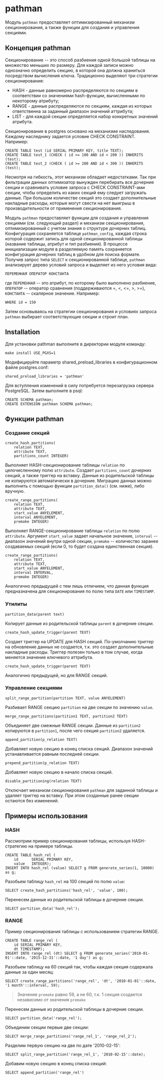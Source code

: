 # pathman

Модуль `pathman` предоставляет оптимизированный механизм секционирования, а также функции для создания и управления секциями.

## Концепция pathman

Секционирование -- это способ разбиения одной большой таблицы на множество меньших по размеру. Для каждой записи можно однозначно определить секцию, в которой она должна храниться посредством вычисления ключа. Традиционно выделяют три стратегии секционирования:

* HASH - данные равномерно распределяются по секциям в соответствии со значениями hash-функции, вычисленными по некоторому атрибуту;
* RANGE - данные распределяются по секциям, каждая из которых ответственна за заданный диапазон значений аттрибута;
* LIST - для каждой секции определяется набор конкретных значений атрибута.

Секционирование в postgres основано на механизме наследования. Каждому наследнику задается условие CHECK CONSTRAINT. Например:

```
CREATE TABLE test (id SERIAL PRIMARY KEY, title TEXT);
CREATE TABLE test_1 (CHECK ( id >= 100 AND id < 200 )) INHERITS (test);
CREATE TABLE test_2 (CHECK ( id >= 200 AND id < 300 )) INHERITS (test);
```

Несмотря на гибкость, этот механизм обладает недостатками. Так при фильтрации данных оптимизатор вынужден перебирать все дочерние секции и сравнивать условие запроса с CHECK CONSTRAINT-ами секции, чтобы определить из каких секций ему следует загружать данные. При большом количестве секций это создает дополнительные накладные расходы, которые могут свести на нет выигрыш в производительности от применения секционирования.

Модуль `pathman` предоставляет функции для создания и управления
секциями (см. следующий раздел) и механизм секционирования,
оптимизированный с учетом знания о структуре дочерних таблиц. Конфигурация сохраняется таблице `pathman_config`, каждая строка которой содержит запись для одной секционированной таблицы (название таблицы, атрибут и тип разбиения). В процессе инициализации модуля в разделяемую память сохраняется конфигурация дочерних таблиц в удобном для поиска формате. Получив запрос типа `SELECT` к секционированной таблице, `pathman` анализирует дерево условий запроса и выделяет из него условия вида:

```
ПЕРЕМЕННАЯ ОПЕРАТОР КОНСТАНТА
```
где `ПЕРЕМЕННАЯ` -- это атрибут, по которому было выполнено разбиение, `ОПЕРАТОР` -- оператор сравнения (поддерживаются =, <, <=, >, >=), `КОНСТАНТА` -- скалярное значение. Например:

```
WHERE id = 150
```
Затем основываясь на стратегии секционирования и условиях запроса `pathman` выбирает соответствующие секции и строит план.

## Installation

Для установки pathman выполните в директории модуля команду:
```
make install USE_PGXS=1
```
Модифицируйте параметр shared_preload_libraries в конфигурационном файле postgres.conf:
```
shared_preload_libraries = 'pathman'
```
Для вступления изменений в силу потребуется перезагрузка сервера PostgreSQL. Затем выполните в psql:
```
CREATE SCHEMA pathman;
CREATE EXTENSION pathman SCHEMA pathman;
```

## Функции pathman

### Создание секций
```
create_hash_partitions(
    relation TEXT,
    attribute TEXT,
    partitions_count INTEGER)
```
Выполняет HASH-секционирование таблицы `relation` по целочисленному полю `attribute`. Создает `partitions_count` дочерних секций, а также триггер на вставку. Данные из родительской таблицы не копируются автоматически в дочерние. Миграцию данных можно выполнить с помощью функции `partition_data()` (см. ниже), либо вручную.

```
create_range_partitions(
    relation TEXT,
    attribute TEXT,
    start_value ANYELEMENT,
    interval ANYELEMENT,
    premake INTEGER)
```
Выполняет RANGE-секционирование таблицы `relation` по полю `attribute`. Аргумент `start_value` задает начальное значение, `interval` -- диапазон значений внутри одной секции, `premake` -- количество заранее создаваемых секций (если 0, то будет создана единственная секция).
```
create_range_partitions(
    relation TEXT,
    attribute TEXT,
    start_value ANYELEMENT,
    interval INTERVAL,
    premake INTEGER)
```
Аналогично предыдущей с тем лишь отличием, что данная функция предназначена для секционирования по полю типа `DATE` или `TIMESTAMP`.

### Утилиты
```
partition_data(parent text)
```
Копирует данные из родительской таблицы `parent` в дочерние секции.
```
create_hash_update_trigger(parent TEXT)
```
Создает триггер на UPDATE для HASH секций. По-умолчанию триггер на обновление данных не создается, т.к. это создает дополнительные накладные расходы. Триггер полезен только в том случае, когда меняется значение ключевого аттрибута.
```
create_hash_update_trigger(parent TEXT)
```
Аналогично предыдущей, но для RANGE секций.

### Управление секциями
```
split_range_partition(partition TEXT, value ANYELEMENT)
```
Разбивает RANGE секцию `partition` на две секции по значению `value`.
```
merge_range_partitions(partition1 TEXT, partition2 TEXT)
```
Объединяет две смежные RANGE секции. Данные из `partition2` копируются в `partition1`, после чего секция `partition2` удаляется.
```
append_partition(p_relation TEXT)
```
Добавляет новую секцию в конец списка секций. Диапазон значений устанавливается равным последней секции.
```
prepend_partition(p_relation TEXT)
```
Добавляет новую секцию в начало списка секций.
```
disable_partitioning(relation TEXT)
```
Отключает механизм секционирования `pathman` для заданной таблицы и удаляет триггер на вставку. При этом созданные ранее секции остаются без изменений.

## Примеры использования
### HASH
Рассмотрим пример секционирования таблицы, используя HASH-стратегию на примере таблицы.
```
CREATE TABLE hash_rel (
    id      SERIAL PRIMARY KEY,
    value   INTEGER);
INSERT INTO hash_rel (value) SELECT g FROM generate_series(1, 10000) as g;
```
Разобьем таблицу `hash_rel` на 100 секций по полю `value`:
```
SELECT create_hash_partitions('hash_rel', 'value', 100);
```
Перенесем данные из родительской таблицы в дочерние секции.
```
SELECT partition_data('hash_rel');
```
### RANGE
Пример секционирования таблицы с использованием стратегии RANGE.
```
CREATE TABLE range_rel (
    id SERIAL PRIMARY KEY,
    dt TIMESTAMP);
INSERT INTO range_rel (dt) SELECT g FROM generate_series('2010-01-01'::date, '2015-12-31'::date, '1 day') as g;
```
Разобьем таблицу на 60 секций так, чтобы каждая секция содержала данные за один месяц:
```
SELECT create_range_partitions('range_rel', 'dt', '2010-01-01'::date, '1 month'::interval, 59);
```
> Значение `premake` равно 59, а не 60, т.к. 1 секция создается независимо от значения `premake`

Перенесем данные из родительской таблицы в дочерние секции.
```
SELECT partition_data('range_rel');
```
Объединим секции первые две секции:
```
SELECT merge_range_partitions('range_rel_1', 'range_rel_2');
```
Разделим первую секцию на две по дате '2010-02-15':
```
SELECT split_range_partition('range_rel_1', '2010-02-15'::date);
```
Добавим новую секцию в конец списка секций:
```
SELECT append_partition('range_rel')
```
